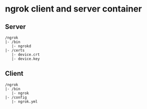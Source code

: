 # ngrok client and server container

## Server

```
/ngrok
|- /bin
   |- ngrokd
|- /certs
   |- device.crt
   |- device.key
```

## Client

```
/ngrok
|- /bin
   |- ngrok
|- /config
   |- ngrok.yml
```
